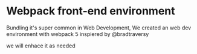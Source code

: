 # Webpack front-end environment

Bundling it's super common in Web Development, We created an web dev environment with webpack 5 inspiered by @bradtraversy

we will enhace it as needed
